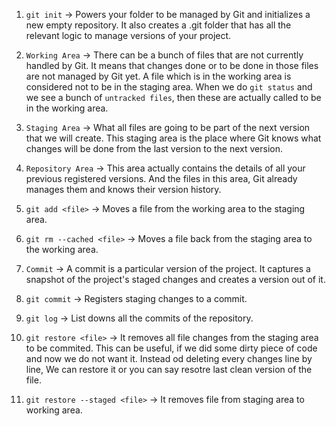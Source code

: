 1. `git init` -> Powers your folder to be managed by Git and initializes a new empty repository. It also creates a .git folder that has all the relevant logic to manage versions of your project.

2. `Working Area` -> There can be a bunch of files that are not currently handled by Git. It means that changes done or to be done in those files are not managed by Git yet. A file which is in the working area is considered not to be in the staging area. When we do `git status` and we see a bunch of `untracked files`, then these are actually called to be in the working area.

3. `Staging Area` -> What all files are going to be part of the next version that we will create. This staging area is the place where Git knows what changes will be done from the last version to the next version.

4. `Repository Area` -> This area actually contains the details of all your previous registered versions. And the files in this area, Git already manages them and knows their version history.

5. `git add <file>` -> Moves a file from the working area to the staging area.

6. `git rm --cached <file>` -> Moves a file back from the staging area to the working area.

7. `Commit` -> A commit is a particular version of the project. It captures a snapshot of the project's staged changes and creates a version out of it.

8. `git commit` -> Registers staging changes to a commit.

9. `git log` -> List downs all the commits of the repository.

10. `git restore <file>` -> It removes all file changes from the staging area to be commited. This can be useful, if we did some dirty piece of code and now we do not want it. Instead od deleting every changes line by line, We can restore it or you can say resotre last clean version of the file.

11. `git restore --staged <file>` -> It removes file from staging area to working area.
